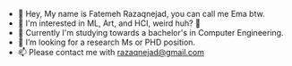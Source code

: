 - 👋 Hey, My name is Fatemeh Razaqnejad, you can call me Ema btw.
- 👀 I'm interested in ML, Art, and HCI, weird huh? 🙂
- 🌱 Currently I'm studying towards a bachelor's in Computer Engineering.
- 💞️ I’m looking for a research Ms or PHD position.
- 📫 Please contact me with razaqnejad@gmail.com

<!---
razaqnejad/razaqnejad is a ✨ special ✨ repository because its `README.md` (this file) appears on your GitHub profile.
You can click the Preview link to take a look at your changes.
--->
